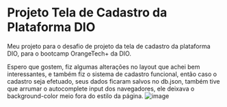 # Projeto Tela de Cadastro da Plataforma DIO

Meu projeto para o desafio de projeto da tela de cadastro da plataforma DIO, para o bootcamp OrangeTech+ da DIO.

Espero que gostem, fiz algumas alterações no layout que achei bem interessantes, e também fiz o sistema de cadastro funcional, então caso o cadastro seja efetuado, seus dados ficaram salvos no db.json, também tive que arrumar o autocomplete input dos navegadores, ele deixava o background-color meio fora do estilo da página.
![image](https://user-images.githubusercontent.com/62321581/230771647-56747315-3989-4a0c-a2f2-3f46cdec0b0b.png)
